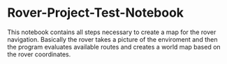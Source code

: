 # Rover-Project-Test-Notebook
This notebook contains all steps necessary to create a map for the rover navigation. Basically the rover takes a picture of the enviroment and then the program evaluates available routes and creates a world map based on the rover coordinates.
